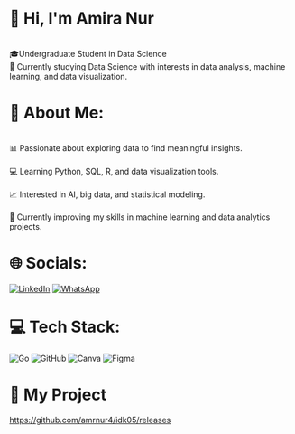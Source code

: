 # 👋 Hi, I'm Amira Nur

<br>🎓Undergraduate Student in Data Science 
<br>📍 Currently studying Data Science with interests in data analysis, machine learning, and data visualization.
# 💫 About Me:
<br>📊 Passionate about exploring data to find meaningful insights.<br><br>💻 Learning Python, SQL, R, and data visualization tools.<br><br>📈 Interested in AI, big data, and statistical modeling.<br><br>🌱 Currently improving my skills in machine learning and data analytics projects.<br>

# 🌐 Socials:
[![LinkedIn](https://img.shields.io/badge/LinkedIn-%230077B5.svg?logo=linkedin&logoColor=white)](https://www.linkedin.com/in/amira-nur-1824ab386/) [![WhatsApp](https://img.shields.io/badge/WhatsApp-Chat%20Me-25D366?style=for-the-badge&logo=whatsapp&logoColor=white)](https://wa.me/6287823313202)


# 💻 Tech Stack:
![Go](https://img.shields.io/badge/go-%2300ADD8.svg?style=for-the-badge&logo=go&logoColor=white) ![GitHub](https://img.shields.io/badge/github-%23121011.svg?style=for-the-badge&logo=github&logoColor=white) ![Canva](https://img.shields.io/badge/Canva-%2300C4CC.svg?style=for-the-badge&logo=Canva&logoColor=white) ![Figma](https://img.shields.io/badge/figma-%23F24E1E.svg?style=for-the-badge&logo=figma&logoColor=white)

# 📏 My Project
https://github.com/amrnur4/idk05/releases
